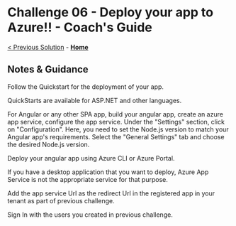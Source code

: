 # Challenge 06 - Deploy your app to Azure!! - Coach's Guide 

[< Previous Solution](./Solution-05.md) - **[Home](./README.md)**

## Notes & Guidance

Follow the Quickstart for the deployment of your app.

QuickStarts are available for ASP.NET and other languages.

For Angular or any other SPA app, build your angular app, create an azure app service, configure the app service. Under the "Settings" section, click on "Configuration". Here, you need to set the Node.js version to match your Angular app's requirements. Select the "General Settings" tab and choose the desired Node.js version.

Deploy your angular app using Azure CLI or Azure Portal.

If you have a desktop application that you want to deploy, Azure App Service is not the appropriate service for that purpose.

Add the app service Url as the redirect Url in the registered app in your tenant as part of previous challenge.

Sign In with the users you created in previous challenge.
